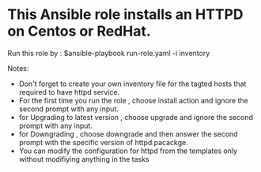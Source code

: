 # This Ansible role installs an HTTPD on Centos or RedHat.

Run this role by : $ansible-playbook run-role.yaml -i inventory

Notes:
- Don't forget to create your own inventory file for the tagted hosts that required to have httpd service.
- For the first time you run the role , choose install action and ignore the second prompt with any input.
- for Upgrading to latest version , choose upgrade and ignore the second prompt with any input.
- for Downgrading , choose downgrade and then answer the second prompt with the specific version of httpd pacackge. 
- You can modify the configuration for httpd from the templates only without modifiying anything in the tasks 





